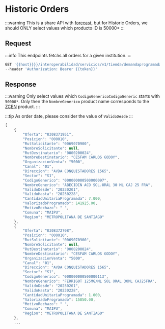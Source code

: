 # Historic Orders

:::warning
This is a share API with [forecast](./forecast.md), but for Historic Orders, we should ONLY select values which producto ID is 50000*
:::

## Request 

:::info
This endpoints fetchs all orders for a given institution. 
:::

```jsx
GET '{{host}}}}/interoperabilidad/servicios/v1/tienda/demandaprogramada/{{rut-solicitante}}/{{rut-destinatario}}/{{mes}}/{{año}}' \
--header 'Authorization: Bearer {{token}}'
```

## Response

:::warning
Only select values which `CodigoGenericoCodigoGeneric` starts with `50000*`. Only then the `NombreGenerico` product name corresponds to the [ZCEN](../../../business/products.mdx) product.
:::

:::tip
As order date, please consider the value of `ValidoDesde`
:::

```jsx
[
    {
        "Oferta": "0308371951",
        "Posicion": "000010",
        "RutSolicitante": "0069070900",
        "NombreSolicitante": null,
        "RutDestinatario": "0000200024",
        "NombreDestinatario": "CESFAM CARLOS GODOY",
        "OrganizacionVenta": "5000",
        "Canal": "01",
        "Direccion": "AVDA CONQUISTADORES 1565",
        "Sector": "S1",
        "CodigoGenerico": "000000000500000097",
        "NombreGenerico": "ABECIDIN ACD SOL.ORAL 30 ML CAJ 25 FRA",
        "ValidoDesde": "20230201",
        "ValidoHasta": "20230228",
        "CantidadUnitariaProgramada": 7.000,
        "ValorizadoProgramado": 141925.00,
        "MotivoRechazo": " ",
        "Comuna": "MAIPU",
        "Region": "METROPOLITANA DE SANTIAGO"
    },
    {
        "Oferta": "0308372708",
        "Posicion": "000010",
        "RutSolicitante": "0069070900",
        "NombreSolicitante": null,
        "RutDestinatario": "0000200024",
        "NombreDestinatario": "CESFAM CARLOS GODOY",
        "OrganizacionVenta": "5000",
        "Canal": "01",
        "Direccion": "AVDA CONQUISTADORES 1565",
        "Sector": "S1",
        "CodigoGenerico": "000000000500000113",
        "NombreGenerico": "FERRIGOT 125MG/ML SOL ORAL 30ML CAJ25FRA",
        "ValidoDesde": "20230201",
        "ValidoHasta": "20230228",
        "CantidadUnitariaProgramada": 1.000,
        "ValorizadoProgramado": 15850.00,
        "MotivoRechazo": " ",
        "Comuna": "MAIPU",
        "Region": "METROPOLITANA DE SANTIAGO"
    },
    ...
```